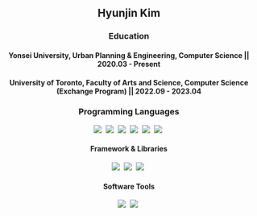 <h2 align="center">Hyunjin Kim</h2>

<h3 align="center">Education</h3>

<h4 align="center">Yonsei University, Urban Planning & Engineering, Computer Science || 2020.03 - Present</h2> 
<h4 align="center">University of Toronto, Faculty of Arts and Science, Computer Science (Exchange Program) || 2022.09 - 2023.04 </h2> 

<h3 align="center">Programming Languages</h3>

<p align="center">
  <img src="https://img.shields.io/badge/Python-3766AB?style=flat-square&logo=Python&logoColor=white"/></a>&nbsp 
  <img src="https://img.shields.io/badge/Java-007396?style=flat-square&logo=Java&logoColor=white"/></a>&nbsp 
  <img src="https://img.shields.io/badge/R-276DC3?style=flat-square&logo=R&logoColor=white"/></a>&nbsp 
  <img src="https://img.shields.io/badge/-HTML5-%23E44D27?style=flat-square&logo=html5&logoColor=white"/></a>&nbsp 
  <img src="https://img.shields.io/badge/CSS-1572B6?style=flat-square&logo=css3&logoColor=white"/></a>&nbsp 
  <img src="https://img.shields.io/badge/Javascript-F7DF1E?style=flat-square&logo=javascript&logoColor=white"/></a>&nbsp 
</p>

<h4 align="center">Framework & Libraries</h4>

<p align="center">
  <img src="https://img.shields.io/badge/NumPy-013243?style=flat-square&logo=NumPy&logoColor=white"/></a>&nbsp 
  <img src="https://img.shields.io/badge/matplotlib-11557c?style=flat-square"/></a>&nbsp 
  <img src="https://img.shields.io/badge/PyTorch-EE4C2C?style=flat-square&logo=pytorch&logoColor=white"/></a>&nbsp 
</p>

<h4 align="center">Software Tools</h4>

<p align="center">
  <img src="https://img.shields.io/badge/Illustrator-FF9A00?style=flat-square&logo=adobeillustrator&logoColor=white"/></a>&nbsp 
  <img src="https://img.shields.io/badge/Photoshop-31A8FF?style=flat-square&logo=adobephotoshop&logoColor=white"/></a>&nbsp 
</p>





<!--
**hjhyunjinkim/hjhyunjinkim** is a ✨ _special_ ✨ repository because its `README.md` (this file) appears on your GitHub profile.

Here are some ideas to get you started:

- 🔭 I’m currently working on ...
- 🌱 I’m currently learning ...
- 👯 I’m looking to collaborate on ...
- 🤔 I’m looking for help with ...
- 💬 Ask me about ...
- 📫 How to reach me: ...
- 😄 Pronouns: ...
- ⚡ Fun fact: ...
-->
